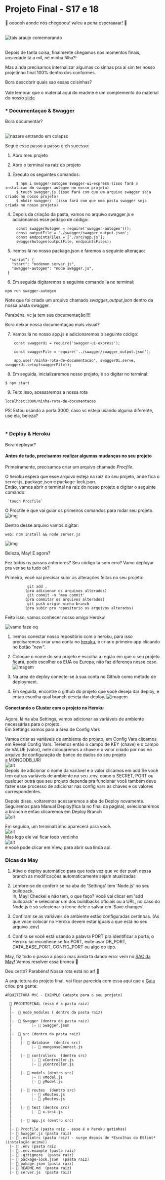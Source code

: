 # Projeto Final - S17 e 18 <br> 

🎵  oooooh aonde nós chegooou! valeu a pena esperaaaar! 🎵 <br> <br>

![tais araujo comemorando](https://media.giphy.com/media/5Tfe4Tlizrc07bsSCj/giphy.gif) <br> <br>

Depois de tanta coisa, finalmente chegamos nos momentos finais, ansiedade tá a mil, né minha filha?! 

Mas ainda precisamos internalizar algumas coisinhas pra aí sim ter nosso projetinho final 100% dentro dos conformes. <br>

Bora descobrir quais sao essas coisinhas? <br> <br> Vale lembrar que o material aqui do readme é um complemento do material do nosso [slide](https://github.com/reprograma/On16-TodasEmTech-S17-S18-ProjetoLivre/blob/main/material/PROJETO-FINAL.pdf)

### * Documentaçao & Swagger

Bora documentar? <br> <br>

![nazare entrando em colapso](https://media.giphy.com/media/8rtbZnQ5yH2XtKHB3q/giphy.gif)

Segue esse passo a passo q eh sucesso:

1. Abro meu projeto

2. Abro o terminal na raiz do projeto

3. Executo os seguintes comandos:
```
     $ npm i swagger-autogen swagger-ui-express (isso fará a instalacao do swagger autogen no nosso projeto)
     $ touch swagger.js (isso fará com que um arquivo swagger seja criado no nosso projeto)
     $ mkdir swagger/  (isso fará com que uma pasta swagger seja criada no nosso projeto)
```

4. Depois da criação da pasta, vamos no arquivo swagger.js e adicionamos esse pedaço de código: <br>

```
     const swaggerAutogen = require('swagger-autogen')();
     const outputFile = './swagger/swagger_output.json';
     const endpointsFiles = ['./src/app.js'];
     swaggerAutogen(outputFile, endpointsFiles);
```
5. Iremos lá no nosso package.json e faremos a seguinte alteraçao:
```
  "script”: {
   "start": "nodemon server.js",
   "swagger-autogen": "node swagger.js",
 }
 ```

6. Em seguida digitaremos o seguinte comando la no terminal:

`npm run swagger-autogen`

Note que foi criado um arquivo chamado _swagger_output.json_ dentro da nossa pasta swagger. <br>

Parabéns, vc ja tem sua documentação!!!! <br>

Bora deixar nossa documentaçao mais visual? <br>

7. Vamos lá no nosso app.js e adicionaremos o seguinte código: <br>

``` 
    const swaggerUi = require('swagger-ui-express');

    const swaggerFile = require('../swagger/swagger_output.json');

    app.use('/minha-rota-de-documentacao', swaggerUi.serve, swaggerUi.setup(swaggerFile));
```

8. Em seguida, inicializaremos nosso projeto, é so digitar no terminal: <br>

```$ npm start```

9. Feito isso, acessaremos a nossa rota  <br>

```localhost:3000/minha-rota-de-documentacao``` <br>

PS: Estou usando a porta 3000, caso vc esteja usando alguma diferente, use ela, beleza? <br> <br>


### * Deploy & Heroku

Bora deployar? <br>


#### Antes de tudo, precisamos realizar algumas mudanças no seu projeto <br>

Primeiramente, precisamos criar um arquivo chamado _Procfile_. 

O heroku espera que esse arquivo esteja na raiz do seu projeto, onde fica o server.js, package.json e package-lock.json. <br>
Então, vamos abrir o terminal na raiz do nosso projeto e digitar o seguinte comando:

     `touch Procfile`

O Procfile é que vai guiar os primeiros comandos para rodar seu projeto. <br>
![img](https://raw.githubusercontent.com/reprograma/On16-TodasEmTech-S17-S18-ProjetoLivre/main/material/procfile.png) <br>

Dentro desse arquivo vamos digitar:

 `web: npm install && node server.js` <br>
 
 ![img](https://raw.githubusercontent.com/reprograma/On16-TodasEmTech-S17-S18-ProjetoLivre/main/material/procfileinside.png) <br>

Beleza, May! E agora? <br>

Fez todos os passos anteriores? Seu código ta sem erro?
Vamo deployar pra ver se ta tudo ok? 

Primeiro, você vai precisar subir as alterações feitas no seu projeto:
```
          git add .
         (pra adicionar os arquivos alterados)
          git commit -m 'meu commit'
         (pra commitar os arquivos alterados)
          git push origin minha-branch
         (pra subir pro repositorio os arquivos alterados)
```
 
Feito isso, vamos conhecer nosso amigo Heroku! <br>

![vamo faze oq](https://media.giphy.com/media/TidHfACqQif3q/giphy.gif) <br>


1. Iremos conectar nosso repositório com o heroku, para isso precisaremos criar uma conta no [heroku](https://www.heroku.com),
e criar o primeiro app clicando no botão _"new"_.

2. Coloque o nome do seu projeto e escolha a região em que o seu projeto ficará, pode escolher os EUA ou Europa, não faz diferença nesse caso. <br>
![imagem](https://raw.githubusercontent.com/analuizasampaio/on12-s18-deploy-projeto-final/main/imagens_tutorial/Untitled%202.png)

3. Na area de deploy conecte-se à sua conta no Github como método de deployment.

4. Em seguida, encontre o github do projeto que você deseja dar deploy, e entao escolha qual branch deseja dar deploy.
![imagem](https://raw.githubusercontent.com/reprograma/On16-TodasEmTech-S17-S18-ProjetoLivre/main/material/reponame.png)


#### Conectando o Cluster com o projeto no Heroku

Agora, lá na aba Settings, vamos adicionar as variáveis de ambiente necessárias para o projeto. <br>
Em Settings vamos para a área de Config Vars <br>

Vamos criar as variáveis de ambiente do projeto, em Config Vars clicamos em Reveal Config Vars. 
Teremos então o campo de KEY (chave) e o campo de VALUE (valor), nele colocaremos a chave e o valor criado por nós no arquivo de configuração do banco de dados do seu projeto a MONGODB_URI <br>
![alt](https://raw.githubusercontent.com/reprograma/On16-TodasEmTech-S17-S18-ProjetoLivre/main/material/configvar.png) <br>
Depois de adicionar o nome da variável e o valor clicamos em add
Se você tem outras variáveis de ambiente no seu .env, como o SECRET, PORT ou qualquer outra que seu projeto dependa pra funcionar você também deve fazer esse processo de adicionar nas config vars as chaves e os valores correspondentes. <br>


Depois disso, voltaremos acessaremos a aba de Deploy novamente. Seguiremos para Manual Deploy(fica la no final da pagina), selecionaremos a branch e entao clicaremos em Deploy Branch <br>
![alt](https://raw.githubusercontent.com/analuizasampaio/on12-s18-deploy-projeto-final/main/imagens_tutorial/Untitled%207.png) <br>

Em seguida, um terminalzinho aparecerá para você. <br>
![alt](https://github.com/analuizasampaio/on12-s18-deploy-projeto-final/raw/main/imagens_tutorial/Untitled%208.png) <br>
Mas logo ele vai ficar todo verdinho <br> ![alt](https://github.com/analuizasampaio/on12-s18-deploy-projeto-final/raw/main/imagens_tutorial/Untitled%209.png) <br> e você pode clicar em View, para abrir sua linda api. <br>

### Dicas da May
1. Ative o deploy automático para que toda vez que vc der push nessa branch as modificações automaticamente sejam atualizadas

2. Lembre-se de conferir se na aba de 'Settings' tem 'Node.js' no seu buildpack. <br>
Ih, May! Checkei e não tem, o que faço? Você vai clicar em 'add buildpack' e selecionar um dos buildbacks oficiais ou a URL, no caso do Node.js é só selecionar o ícone dele e salvar em 'Save changes'.

3. Confiram se as variáveis de ambiente estão configuradas certinhas. (As que voce colocar no Heroku devem estar iguais a que está no seu arquivo .env)

4. Confira se você está usando a palavra PORT pra identificar a porta, o Heroku so reconhece se for PORT, evite usar DB_PORT, DATA_BASE_PORT, CONFIG_PORT ou algo do tipo. <br>

May, fiz todo o passo a passo mas ainda tá dando erro: vem no [SAC da May](https://wa.me/+5581992584285)! Vamos resolver essa bronca :purple_heart:

Deu certo? Parabéns! Nossa rota está no ar! 🎊 <br>

A arquitetura do projeto final, vai ficar parecida com essa aqui que a [Gaia](https://github.com/Gaia-Maria) criou pra gente: <br>

```
ARQUITETURA MVC - EXEMPLO (adapte para o seu projeto)

  📁 PROJETOFINAL (essa é a pasta raiz) 
  | 
  |-  📁 node_modules ( dentro da pasta raiz)
  |
  |-  📁 Swagger (dentro da pasta raiz)
  |         |- 📄 Swagger.json 
  |
  |-  📁 src (dentro da pasta raiz)
  |    |
  |    |- 📁 database  (dentro src)
  |         |- 📄 mongooseConnect.js  
  |
  |    |- 📁 controllers  (dentro src)
  |         |- 📄 xController.js  
  |         |- 📄 yController.js  
  |  
  |    |- 📁 models (dentro src)
  |         |- 📄 xModel.js  
  |         |- 📄 yModel.js  
  |  
  |    |- 📁 routes  (dentro src)
  |         |- 📄 xRoutes.js   
  |         |- 📄 yRoutes.js 
  |
  |    |- 📁 test (dentro src)
  |         |- 📄 x.test.js
  |
  |    |- 📄 app.js (dentro src)
  |
  |- 📄 Procfile (pasta raiz - esse é o heroku gatinhas)
  |- 📄 Swagger.js (pasta raiz)
  |- 📄 .eslintrc (pasta raiz) - surge depois de *Escolhas do ESlint* (instalação acima))
  |- 📄 .env (pasta raiz
  |- 📄 .env.example (pasta raiz)
  |- 📄 .gitignore  (pasta raiz)
  |- 📄 package-lock.json  (pasta raiz)
  |- 📄 pakage.json (pasta raiz)
  |- 📄 README.md  (pasta raiz)
  |- 📄 server.js  (pasta raiz)
```
